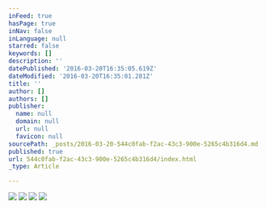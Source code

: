 ```yaml
---
inFeed: true
hasPage: true
inNav: false
inLanguage: null
starred: false
keywords: []
description: ''
datePublished: '2016-03-20T16:35:05.619Z'
dateModified: '2016-03-20T16:35:01.281Z'
title: ''
author: []
authors: []
publisher:
  name: null
  domain: null
  url: null
  favicon: null
sourcePath: _posts/2016-03-20-544c0fab-f2ac-43c3-900e-5265c4b316d4.md
published: true
url: 544c0fab-f2ac-43c3-900e-5265c4b316d4/index.html
_type: Article

---
```

![](https://the-grid-user-content.s3-us-west-2.amazonaws.com/4cea666e-ac81-4c5b-8380-80ec0ad79fac.jpg)
![](https://the-grid-user-content.s3-us-west-2.amazonaws.com/caedc972-da16-4f88-a047-90f8bfb174e9.jpg)
![](https://the-grid-user-content.s3-us-west-2.amazonaws.com/3e02b3e8-700e-4941-bc69-4314b3d7e9f9.jpg)
![](https://the-grid-user-content.s3-us-west-2.amazonaws.com/2f45d41b-8f67-406c-86ee-c244edb7046b.jpg)
